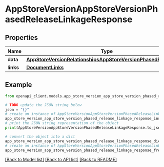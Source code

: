 # AppStoreVersionAppStoreVersionPhasedReleaseLinkageResponse


## Properties

Name | Type | Description | Notes
------------ | ------------- | ------------- | -------------
**data** | [**AppStoreVersionRelationshipsAppStoreVersionPhasedReleaseData**](AppStoreVersionRelationshipsAppStoreVersionPhasedReleaseData.md) |  | 
**links** | [**DocumentLinks**](DocumentLinks.md) |  | 

## Example

```python
from openapi_client.models.app_store_version_app_store_version_phased_release_linkage_response import AppStoreVersionAppStoreVersionPhasedReleaseLinkageResponse

# TODO update the JSON string below
json = "{}"
# create an instance of AppStoreVersionAppStoreVersionPhasedReleaseLinkageResponse from a JSON string
app_store_version_app_store_version_phased_release_linkage_response_instance = AppStoreVersionAppStoreVersionPhasedReleaseLinkageResponse.from_json(json)
# print the JSON string representation of the object
print(AppStoreVersionAppStoreVersionPhasedReleaseLinkageResponse.to_json())

# convert the object into a dict
app_store_version_app_store_version_phased_release_linkage_response_dict = app_store_version_app_store_version_phased_release_linkage_response_instance.to_dict()
# create an instance of AppStoreVersionAppStoreVersionPhasedReleaseLinkageResponse from a dict
app_store_version_app_store_version_phased_release_linkage_response_from_dict = AppStoreVersionAppStoreVersionPhasedReleaseLinkageResponse.from_dict(app_store_version_app_store_version_phased_release_linkage_response_dict)
```
[[Back to Model list]](../README.md#documentation-for-models) [[Back to API list]](../README.md#documentation-for-api-endpoints) [[Back to README]](../README.md)


